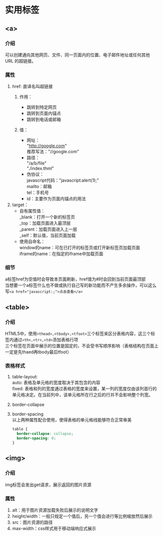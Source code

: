 # 实用标签

## \<a\>

### 介绍

可以创建通向其他网页、文件、同一页面内的位置、电子邮件地址或任何其他 URL 的超链接。

### 属性

1. href: 直译名叫超链接
    1. 作用：
       * 跳转到特定网页
       * 跳转到页面内锚点
       * 跳转到电话或邮箱

    2. 值：
       * 网址：  
          "http://google.com"  
          推荐写法："//google.com"
       * 路径：  
          "/a/b/file"  
          "./index.thml"
       * 伪协议：  
          javascript代码："javascript:alert(1);"  
          mailto：邮箱  
          tel：手机号
       * id：主要作为页面内锚点的用法
2. target：
    * 自有属性值：  
      _blank：打开一个新的标签页  
      _top：加载页面进入最顶层  
      _parent：加载页面进入上一层  
      _self：默认值，当前页面加载
    * 使用自命名：  
      window的name：可在已打开的标签页或打开新标签页加载页面  
      iframe的name：在指定的iframe中加载页面

### 细节

a标签href为空值时会导致本页面刷新，href值为#时会回到当前页面最顶部  
当想要一个a标签什么也不做或执行自己写的新功能而不产生多余操作，可以这么写`<a href="javascript:;">点击查看</a>`

## \<table>

### 介绍

HTML5中，使用`<thead>,<tbody>,<tfoot>`三个标签来区分表格内容，这三个标签内通过`<th>,<tr>,<td>`添加表格行项  
三个标签在页面中展示的位置是固定的，不会受书写顺序影响（表格结构在页面上一定是先thaed再tbody最后tfoot）

### 表格样式

1. table-layout:  
    auto: 表格及单元格的宽度取决于其包含的内容  
    fixed: 表格和列的宽度通过表格的宽度来设置，某一列的宽度仅由该列首行的单元格决定。在当前列中，该单元格所在行之后的行并不会影响整个列宽。
2. border-collapse
3. border-spacing  
    以上两种属性配合使用，使得表格的单元格线能够符合正常审美

    ```css
    table {
      border-collapse: collapse;
      border-spacing: 0;
    }
    ```

## \<img>

### 介绍

img标签会发出get请求，展示返回的图片资源

### 属性

1. alt：用于图片资源加载失败后展示的说明文字
2. height/width：一般只规定一个值后，另一个值会进行等比例缩放然后展示
3. src：图片资源的路径
4. max-width：css样式用于移动端响应式展示
